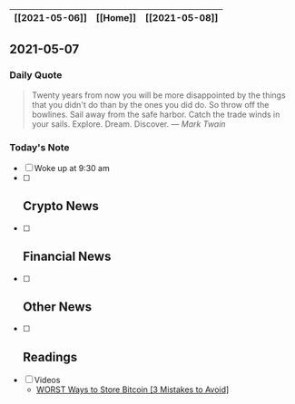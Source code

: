 | [[2021-05-06]] | [[Home]] | [[2021-05-08]] |
| :------------: | :------: | :------------: |

## 2021-05-07 

### Daily Quote
> Twenty years from now you will be more disappointed by the things that you didn't do than by the ones you did do. So throw off the bowlines. Sail away from the safe harbor. Catch the trade winds in your sails. Explore. Dream. Discover.
> &mdash; <cite>Mark Twain</cite>

### Today's Note
- [ ] Woke up at 9:30 am
- [ ] Crypto News
	- 
- [ ] Financial News
	- 
- [ ] Other News
	- 
- [ ] Readings
	- 
- [ ] Videos
	- [WORST Ways to Store Bitcoin \[3 Mistakes to Avoid\]](https://www.youtube.com/watch?v=x6rnAGscBrU&t)